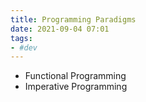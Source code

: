```yaml
---
title: Programming Paradigms
date: 2021-09-04 07:01
tags:
- #dev
---
```


* Functional Programming
* Imperative Programming
